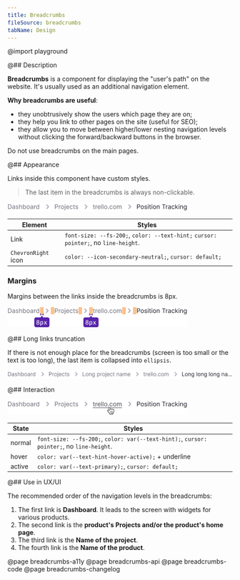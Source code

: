 ```yaml
---
title: Breadcrumbs
fileSource: breadcrumbs
tabName: Design
---
```


@import playground

@## Description

**Breadcrumbs** is a component for displaying the "user's path" on the website. It's usually used as an additional navigation element.

**Why breadcrumbs are useful**:

- they unobtrusively show the users which page they are on;
- they help you link to other pages on the site (useful for SEO);
- they allow you to move between higher/lower nesting navigation levels without clicking the forward/backward buttons in the browser.

Do not use breadcrumbs on the main pages.

@## Appearance

Links inside this component have custom styles.

> The last item in the breadcrumbs is always non-clickable.

![breadcrumbs style](static/breadcrumbs.png)

| Element             | Styles                                                                              |
| ------------------- | ----------------------------------------------------------------------------------- |
| Link                | `font-size: --fs-200;`, `color: --text-hint;` `cursor: pointer;`, no `line-height`. |
| `ChevronRight` icon | `color: --icon-secondary-neutral;`, `cursor: default;`                              |

### Margins

Margins between the links inside the breadcrumbs is 8px.

![breadcrumbs margins](static/margins.png)

@## Long links truncation

If there is not enough place for the breadcrumbs (screen is too small or the text is too long), the last item is collapsed into `ellipsis`.

![breadcrumbs ellipsis](static/ellipsis.png)

@## Interaction

![breadcrumbs hover](static/hover.png)

| State  | Styles                                                                                    |
| ------ | ----------------------------------------------------------------------------------------- |
| normal | `font-size: --fs-200;`, `color: var(--text-hint);`, `cursor: pointer;`, no `line-height`. |
| hover  | `color: var(--text-hint-hover-active);` + underline                                       |
| active | `color: var(--text-primary);`, `cursor: default;`                                         |

@## Use in UX/UI

The recommended order of the navigation levels in the breadcrumbs:

1. The first link is **Dashboard**. It leads to the screen with widgets for various products.
2. The second link is the **product's Projects and/or the product's home page**.
3. The third link is the **Name of the project**.
4. The fourth link is the **Name of the product**.

@page breadcrumbs-a11y
@page breadcrumbs-api
@page breadcrumbs-code
@page breadcrumbs-changelog
